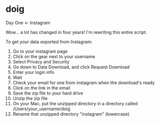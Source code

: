 doig
====

Day One &lt;- Instagram

Wow... a lot has changed in four years!
I'm rewriting this entire script.

To get your data exported from Instagram:
1. Go to your instagram page
2. Click on the gear next to your username
3. Select Privacy and Security
4. Go down to Data Download, and click Request Download
5. Enter your login info
6. Wait
7. Check your email for one from instagram when the download's ready
8. Click on the link in the email
9. Save the zip file to your hard drive
10. Unzip the zip file
11. On your Mac, put the unzipped directory in a directory called /Users/your_username/doig
12. Rename that unzipped directory "instagram" (lowercase)
